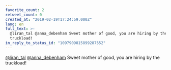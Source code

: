 ```yaml
---
favorite_count: 2
retweet_count: 0
created_at: "2019-02-19T17:24:59.000Z"
lang: en
full_text: >-
  @liran_tal @anna_debenham Sweet mother of good, you are hiring by the
  truckload!
in_reply_to_status_id: "1097909815899287552"
---
```


[@liran_tal](https://twitter.com/liran_tal)
[@anna_debenham](https://twitter.com/anna_debenham) Sweet mother of good, you
are hiring by the truckload!
